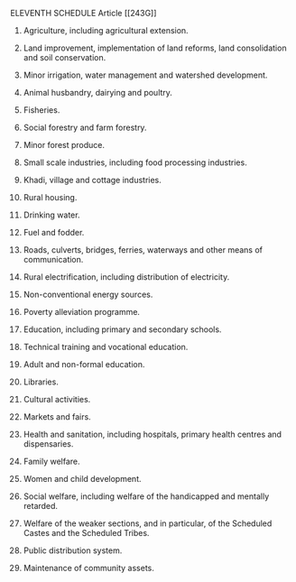 ELEVENTH SCHEDULE
Article [[243G]]

1. Agriculture, including agricultural extension.

2. Land improvement, implementation of land reforms, land consolidation and soil conservation.

3. Minor irrigation, water management and watershed development.

4. Animal husbandry, dairying and poultry.

5. Fisheries.

6. Social forestry and farm forestry.

7. Minor forest produce.

8. Small scale industries, including food processing industries.

9. Khadi, village and cottage industries.

10. Rural housing.

11. Drinking water.

12. Fuel and fodder.

13. Roads, culverts, bridges, ferries, waterways and other means of communication.

14. Rural electrification, including distribution of electricity.

15. Non-conventional energy sources.

16. Poverty alleviation programme.

17. Education, including primary and secondary schools.

18. Technical training and vocational education.

19. Adult and non-formal education.

20. Libraries.

21. Cultural activities.

22. Markets and fairs.

23. Health and sanitation, including hospitals, primary health centres and dispensaries.

24. Family welfare.

25. Women and child development.

26. Social welfare, including welfare of the handicapped and mentally retarded.

27. Welfare of the weaker sections, and in particular, of the Scheduled Castes and the Scheduled Tribes.

28. Public distribution system.

29. Maintenance of community assets.